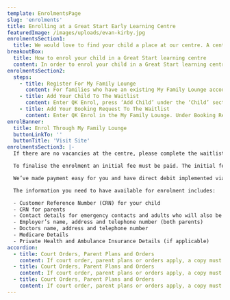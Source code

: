 ```yaml
---
template: EnrolmentsPage
slug: 'enrolments'
title: Enrolling at a Great Start Early Learning Centre
featuredImage: /images/uploads/evan-kirby.jpg
enrolmentsSection1:
  title: We would love to find your child a place at our centre. A centre tour is a great way for you and your child to meet the educators, understand our curriculum and learning programs and see our environment first hand.
breakoutBox:
  title: How to enrol your child in a Great Start learning centre
  content: In order to enrol your child in a Great Start learning centre, you will need to register with My Family Lounge, a universal parent portal providing access for parents to view published observations, photos and stories as well as manage their waitlist and enrolments. When a vacancy arises, you will be contacted by the Centre Director with an offer of placement. When an offer for placement is made to you, please accept the enrolment and complete the online enrolment form and direct debit authorisation form.
enrolmentsSection2:
  steps:
    - title: Register For My Family Lounge
      content: For families who have an existing My Family Lounge account, skip the registration process and go to the next step. If you do not have an existing account, click the “Enrol Now” button below or click here. The email address you enter will be the user name and also the email address from which you receive correspondence going forward. During the registration process, you will be sent an email from My Family Lounge. Once you receive this email, click the ‘Complete Registration’ button to enter a password and also review and agree to the terms and conditions of enrolment. On completion of My Family Lounge registration, enter QK Enrol to add your contact information.
    - title: Add Your Child To The Waitlist
      content: Enter QK Enrol, press ‘Add Child’ under the ‘Child’ section. Search and select our centre. Add in your child details and answer the waitlist questions. Press Save.
    - title: Add Your Booking Request To The Waitlist
      content: Enter QK Enrol in the My Family Lounge. Under Booking Requests, click ‘New Request’ and the ‘Add Waitlist Details’ screen will appear. Follows steps and press save to add child’s name to centre waitlist. The centre will be in contact once a position is available. Once you are offered a place at the centre you will complete an enrolment form for each child. We will contact you to arrange suitable times for you and your child to undertake orientation at the centre.
enrolBanner:
  title: Enrol Through My Family Lounge
  buttonLinkTo: ''
  buttonTitle: 'Visit Site'
enrolmentsSection3: |-
  If there are no vacancies at the centre, please complete the waitlisting form using the QK Enrol portal. We regularly review the waitlist and we will contact you if a place becomes available.  

  To finalise the enrolment an initial fee must be paid. The initial fee is calculated as the greater of amounts: $100 or two weeks fees – your centre director will advise the initial fee amount. On your child’s commencement, the initial fee amount will be credited to your account and offset against the amount due for the two weeks fees due in advance. Please note, if your child does not commence as booked, the initial fee is non-refundable.

  We’ve made payment easy for you and have direct debit implemented via bank account or credit card on a weekly basis. A direct debit authority form is required to be completed and signed upon enrolment. Please complete a new form if any of your information changes.

  The information you need to have available for enrolment includes:

  - Customer Reference Number (CRN) for your child
  - CRN for parents
  - Contact details for emergency contacts and adults who will also be collecting children from centre (Names, Address, and Telephone numbers). Please note you are required to have a minimum of two people as authorised nominees
  - Employer’s name, address and telephone number (both parents)
  - Doctors name, address and telephone number
  - Medicare Details
  - Private Health and Ambulance Insurance Details (if applicable)
accordion:
  - title: Court Orders, Parent Plans and Orders
    content: If court order, parent plans or orders apply, a copy must be provided to the centre on enrolment and uploaded in QK Enrol. Any changes to these orders must be provided to the centre. Unless a custody and contact order applies, both parents are deemed to be authorised to collect their child.
  - title: Court Orders, Parent Plans and Orders
    content: If court order, parent plans or orders apply, a copy must be provided to the centre on enrolment and uploaded in QK Enrol. Any changes to these orders must be provided to the centre. Unless a custody and contact order applies, both parents are deemed to be authorised to collect their child.
  - title: Court Orders, Parent Plans and Orders
    content: If court order, parent plans or orders apply, a copy must be provided to the centre on enrolment and uploaded in QK Enrol. Any changes to these orders must be provided to the centre. Unless a custody and contact order applies, both parents are deemed to be authorised to collect their child.
---
```

